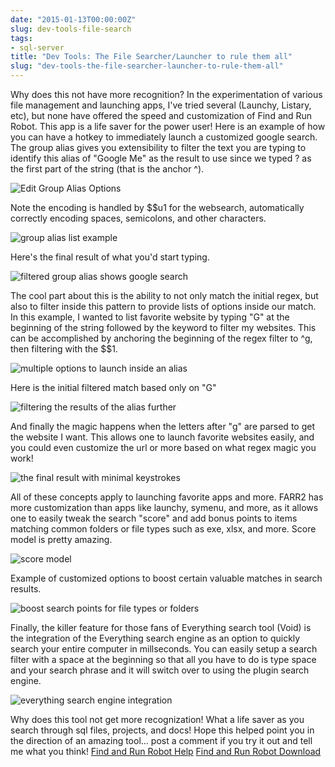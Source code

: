 ```yaml
---
date: "2015-01-13T00:00:00Z"
slug: dev-tools-file-search
tags:
- sql-server
title: "Dev Tools: The File Searcher/Launcher to rule them all"
slug: "dev-tools-the-file-searcher-launcher-to-rule-them-all"
---
```


Why does this not have more recognition? In the experimentation of various file management and launching apps, I've tried several (Launchy, Listary, etc), but none have offered the speed and customization of Find and Run Robot. This app is a life saver for the power user! Here is an example of how you can have a hotkey to immediately launch a customized google search. The group alias gives you extensibility to filter the text you are typing to identify this alias of "Google Me" as the result to use since we typed ? as the first part of the string (that is the anchor ^).

![Edit Group Alias Options](/images/FARR2_1_Edit_Group_Alias-2015-01-13_07_41_58_hpabr7.png)

Note the encoding is handled by $$u1 for the websearch, automatically correctly encoding spaces, semicolons, and other characters.

![group alias list example](/images/FARR2_2_Options-2015-01-13_07_42_21_tq81fn.png)

Here's the final result of what you'd start typing.

![filtered group alias shows google search](/images/FARR2_3_Find_and_Run_Robot_2___Tuesday_January_13_2015_-_7_42_AM-2015-01-13_07_43_21_k6wuxk.png)

The cool part about this is the ability to not only match the initial regex, but also to filter inside this pattern to provide lists of options inside our match. In this example, I wanted to list favorite website by typing "G" at the beginning of the string followed by the keyword to filter my websites. This can be accomplished by anchoring the beginning of the regex filter to ^g, then filtering with the $$1.

![multiple options to launch inside an alias](/images/FARR2_4_Edit_Group_Alias-2015-01-13_07_52_25_rq5ord.png)

Here is the initial filtered match based only on "G"

![filtering the results of the alias further](/images/FARR2_5_Find_and_Run_Robot_2___Tuesday_January_13_2015_-_7_52_AM-2015-01-13_07_53_08_ulmo8z.png)

And finally the magic happens when the letters after "g" are parsed to get the website I want. This allows one to launch favorite websites easily, and you could even customize the url or more based on what regex magic you work!

![the final result with minimal keystrokes](/images/FARR2_6_Find_and_Run_Robot_2___Tuesday_January_13_2015_-_7_52_AM-2015-01-13_07_53_14_ejmama.png)

All of these concepts apply to launching favorite apps and more. FARR2 has more customization than apps like launchy, symenu, and more, as it allows one to easily tweak the search "score" and add bonus points to items matching common folders or file types such as exe, xlsx, and more. Score model is pretty amazing.

![score model](/images/FARR2_6_Options-2015-01-13_08_03_15_yojqfl.png)

Example of customized options to boost certain valuable matches in search results.

![boost search points for file types or folders](/images/FARR2_7_Options-2015-01-13_08_03_21_yiwpob.png)

Finally, the killer feature for those fans of Everything search tool (Void) is the integration of the Everything search engine as an option to quickly search your entire computer in millseconds. You can easily setup a search filter with a space at the beginning so that all you have to do is type space and your search phrase and it will switch over to using the plugin search engine.

![everything search engine integration](/images/FARR2_8_Plugin_Manager-2015-01-13_08_03_47_bqwkdp.png)

Why does this tool not get more recognization! What a life saver as you search through sql files, projects, and docs! Hope this helped point you in the direction of an amazing tool... post a comment if you try it out and tell me what you think! [Find and Run Robot Help](http://goo.gl/rQ3YEE) [Find and Run Robot Download](http://goo.gl/RIjaoF)
